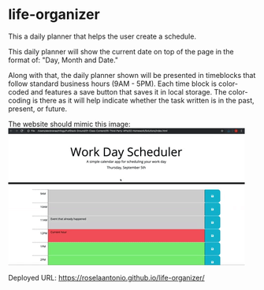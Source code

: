 # life-organizer
This a daily planner that helps the user create a schedule.

This daily planner will show the current date on top of the page in the format of: "Day, Month and Date." 

Along with that, the daily planner shown will be presented in timeblocks that follow standard business hours (9AM - 5PM).
Each time block is color-coded and features a save button that saves it in local storage. The color-coding is there as it will help indicate whether the task written is in the past, present, or future.

The website should mimic this image:
<img src="./images/05-third-party-apis-homework-demo.gif" />

Deployed URL: https://roselaantonio.github.io/life-organizer/